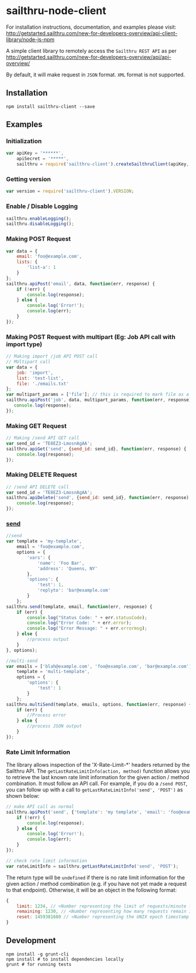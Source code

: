 sailthru-node-client
====================

For installation instructions, documentation, and examples please visit:
<http://getstarted.sailthru.com/new-for-developers-overview/api-client-library/node-js-npm>

A simple client library to remotely access the `Sailthru REST API` as per <http://getstarted.sailthru.com/new-for-developers-overview/api/api-overview/>

By default, it will make request in `JSON` format. `XML` format is not supported.

Installation
------------

```
npm install sailthru-client --save
```

Examples
--------

### Initialization

``` js
var apiKey = '******',
    apiSecret = '*****',
    sailthru = require('sailthru-client').createSailthruClient(apiKey, apiSecret);
```

### Getting version

``` js
var version = require('sailthru-client').VERSION;
```

### Enable / Disable Logging

``` js
sailthru.enableLogging();
sailthru.disableLogging();
```

### Making POST Request

``` js
var data = {
    email: 'foo@example.com',
    lists: {
        'list-a': 1
    }
};
sailthru.apiPost('email', data, function(err, response) {
    if (!err) {
        console.log(response);
    } else {
        console.log('Error!');
        console.log(err);
    }
});
```

### Making POST Request with multipart (Eg: Job API call with import type)

``` js
// Making import /job API POST call
// MUltipart call
var data = {
    job: 'import',
    list: 'test-list',
    file: './emails.txt'
};
var multipart_params = ['file']; // this is required to mark file as a multipart upload item'
sailthru.apiPost('job', data, multipart_params, function(err, response) {
   console.log(response);
});
```


### Making GET Request
``` js
// Making /send API GET call
var send_id = 'TE8EZ3-LmosnAgAA';
sailthru.apiGet('send', {send_id: send_id}, function(err, response) {
    console.log(response);
});
```

### Making DELETE Request
``` js
// /send API DELETE call
var send_id = 'TE8EZ3-LmosnAgAA';
sailthru.apiDelete('send', {send_id: send_id}, function(err, response) {
    console.log(response);
});
```

### [send](http://getstarted.sailthru.com/api/send)

``` js
//send
var template = 'my-template',
    email = 'foo@example.com',
    options = {
        'vars': {
            'name': 'Foo Bar',
            'address': 'Queens, NY'
        },
        'options': {
            'test': 1,
            'replyto': 'bar@example.com'
        }
    };
sailthru.send(template, email, function(err, response) {
    if (err) {
        console.log("Status Code: " + err.statusCode);
        console.log("Error Code: " + err.error);
        console.log("Error Message: " + err.errormsg);
    } else {
        //process output
    }
}, options);

//multi-send
var emails = ['blah@example.com', 'foo@example.com', 'bar@example.com'],
    template = 'multi-template',
    options = {
        'options': {
            'test': 1
        }
    };
sailthru.multiSend(template, emails, options, function(err, response) {
    if (err) {
        //Process error
    } else {
        //process JSON output
    }
});
```

### Rate Limit Information

The library allows inspection of the 'X-Rate-Limit-*' headers returned by the Sailthru API. The `getLastRateLimitInfo(action, method)` function allows you to retrieve the last known rate limit information for the given action / method combination. It must follow an API call. For example, if you do a `/send POST`, you can follow up with a call to `getLastRateLimitInfo('send', 'POST')` as shown below:

``` js
// make API call as normal
sailthru.apiPost('send', {'template': 'my template', 'email': 'foo@example.com'}, function(err, response) {
    if (!err) {
        console.log(response);
    } else {
        console.log('Error!');
        console.log(err);
    }
});

// check rate limit information
var rateLimitInfo = sailthru.getLastRateLimitInfo('send', 'POST');
```

The return type will be `undefined` if there is no rate limit information for the given action / method combination (e.g. if you have not yet made a request to that endpoint). Otherwise, it will be an object in the following format:

``` js
{
    limit: 1234, // <Number representing the limit of requests/minute for this action / method combination>
    remaining: 1230, // <Number representing how many requests remain in the current minute>
    reset: 1459381680 // <Number representing the UNIX epoch timestamp of when the next minute starts, and when the rate limit resets>
}
```

Development
-----------

```
npm install -g grunt-cli
npm install # to install dependencies locally
grunt # for running tests
```

